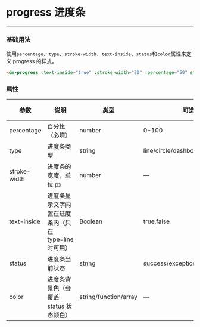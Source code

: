 # progress 进度条
----
### 基础用法
使用```percentage```、```type```、```stroke-width```、```text-inside```、```status```和```color```属性来定义 progress 的样式。
``` html
<dm-progress :text-inside="true" :stroke-width="20" :percentage="50" status="exception"></dm-progress>
```

### 属性
| 参数      | 说明    | 类型      | 可选值       | 默认值   |
|---------- |-------- |---------- |-------------  |-------- |
| percentage     | 百分比（必填）   | number    |     0-100    |     0    |
| type     | 进度条类型   | string  |    line/circle/dashboard  | line   |
| stroke-width     | 进度条的宽度，单位 px   | number    | — |     6    |
| text-inside     | 进度条显示文字内置在进度条内（只在 type=line 时可用）   | Boolean    | true,false |     false    |
| status     | 进度条当前状态   | string    | success/exception/warning/active |     —    |
| color     | 进度条背景色（会覆盖 status 状态颜色）   | string/function/array    |     —    |     ''    |